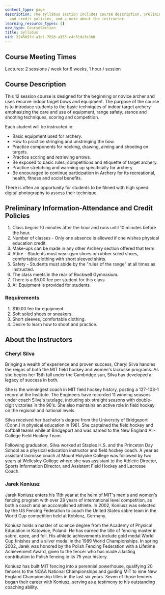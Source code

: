 ```yaml
---
content_type: page
description: The syllabus section includes course description, preliminary information-attendance
  and credit policies, and a note about the instructor.
learning_resource_types: []
ocw_type: CourseSection
title: Syllabus
uid: 3245b9fd-a3e1-7698-a333-c4c31da3e3b0
---
```


Course Meeting Times
--------------------

Lectures: 2 sessions / week for 6 weeks, 1 hour / session

Course Description
------------------

This 12 session course is designed for the beginning or novice archer and uses recurve indoor target bows and equipment. The purpose of the course is to introduce students to the basic techniques of indoor target archery emphasizing the care and use of equipment, range safety, stance and shooting techniques, scoring and competition.

Each student will be instructed in:

*   Basic equipment used for archery.
*   How to practice stringing and unstringing the bow.
*   Practice components for nocking, drawing, aiming and shooting on targets.
*   Practice scoring and retrieving arrows.
*   Be exposed to basic rules, competitions and etiquette of target archery.
*   Practice stretching and warming up specifically for archery.
*   Be encouraged to continue participation in Archery for its recreational, health, fitness and social benefits.

There is often an opportunity for students to be filmed with high speed digital photography to assess their technique.

Preliminary Information-Attendance and Credit Policies
------------------------------------------------------

1.  Class begins 10 minutes after the hour and runs until 10 minutes before the hour.
2.  Number of classes - Only one absence is allowed if one wishes physical education credit.
3.  Make-ups can be made in any other Archery section offered that term.
4.  Attire - Students must wear gym shoes or rubber soled shoes, comfortable clothing with short sleeved shirts.
5.  Safety - Students must abide by the "rules of the range" at all times as instructed.
6.  The class meets in the rear of Rockwell Gymnasium.
7.  There is a $5.00 fee per student for this class.
8.  All Equipment is provided for students.

### Requirements

1.  $10.00 fee for equipment.
2.  Soft soled shoes or sneakers.
3.  Short sleeves, comfortable clothing.
4.  Desire to learn how to shoot and practice.

About the Instructors
---------------------

### Cheryl Silva

Bringing a wealth of experience and proven success, Cheryl Silva handles the reigns of both the MIT field hockey and women's lacrosse programs. As she begins her 15th fall under the Cambridge sun, Silva has developed a legacy of success in both.

She is the winningest coach in MIT field hockey history, posting a 127-103-1 record at the Institute. The Engineers have recorded 11 winning seasons under coach Silva's tutelage, including six straight seasons with double-digit victories in the 90's. She also maintains an active role in field hockey on the regional and national levels.

Silva received her bachelor's degree from the University of Bridgeport (Conn.) in physical education in 1981. She captained the field hockey and softball teams while at Bridgeport and was named to the New England All-College Field Hockey Team.

Following graduation, Silva worked at Staples H.S. and the Princeton Day School as a physical education instructor and field hockey coach. A year as assistant lacrosse coach at Mount Holyoke College was followed by two years at Wellesley College where she was assistant to the Athletic Director, Sports Information Director, and Assistant Field Hockey and Lacrosse Coach.

### Jarek Koniusz

Jarek Koniusz enters his 11th year at the helm of MIT's men's and women's fencing program with over 28 years of international level competition, as both a coach and an accomplished athlete. In 2002, Koniusz was selected by the US Fencing Federation to coach the United States sabre team in the World Cup competition held at Koblenz, Germany.

Koniusz holds a master of science degree from the Academy of Physical Education in Katowice, Poland. He has earned the title of fencing master in sabre, epee, and foil. His athletic achievements include gold medal World Cup finishes and a silver medal in the 1989 World Championships. In spring 2002, Jarek was honored by the Polish Fencing Federation with a Lifetime Achievement Award, given to the fencer who has made a lasting contribution to Polish fencing in its 75 year history.

Koniusz has built MIT fencing into a perennial powerhouse, qualifying 20 fencers to the NCAA National Championships and guiding MIT to nine New England Championship titles in the last six years. Seven of those fencers began their career with Koniusz, serving as a testimony to his outstanding coaching ability.